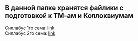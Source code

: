 ## В данной папке хранятся файлики с подготовкой к ТМ-ам и Коллоквиумам

Силлабус 1го сема: [link](https://docs.google.com/document/d/17xCaMa6-oUmUyyr7MlmXgV08u9vGEgP265IqL4UmQVs/edit?tab=t.0)\
Силлабус 2го сема: [link](https://disk.yandex.ru/d/AYmUphFnP5847g)

